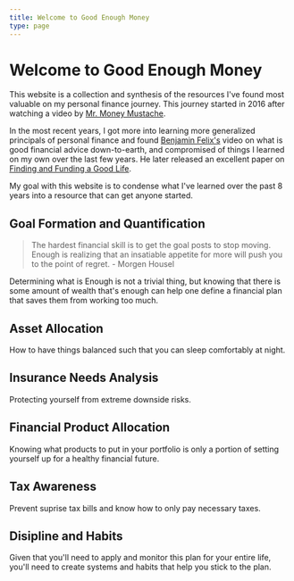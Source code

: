 ```yaml
---
title: Welcome to Good Enough Money
type: page
---
```

# Welcome to Good Enough Money

This website is a collection and synthesis of the resources I've found most valuable
on my personal finance journey. This journey started in 2016 after watching a video
by [Mr. Money Mustache][mmmtalk].

In the most recent years, I got more into learning more generalized principals of
personal finance and found [Benjamin Felix's][csi-advice] video on what is good
financial advice down-to-earth, and compromised of things I learned on my own over
the last few years. He later released an excellent paper on
[Finding and Funding a Good Life][funding-life].

My goal with this website is to condense what I've learned over the past 8 years into
a resource that can get anyone started.

## Goal Formation and Quantification

> The hardest financial skill is to get the goal posts to
> stop moving. Enough is realizing that an insatiable appetite
> for more will push you to the point of regret. - Morgen Housel

Determining what is Enough is not a trivial thing, but knowing that there is some amount
of wealth that's enough can help one define a financial plan that saves them from working
too much.

## Asset Allocation

How to have things balanced such that you can sleep comfortably at night.

## Insurance Needs Analysis

Protecting yourself from extreme downside risks.

## Financial Product Allocation

Knowing what products to put in your portfolio is only a portion of setting yourself
up for a healthy financial future.

## Tax Awareness

Prevent suprise tax bills and know how to only pay necessary taxes.

## Disipline and Habits

Given that you'll need to apply and monitor this plan for your entire life, you'll need
to create systems and habits that help you stick to the plan.

[csi-advice]: https://www.youtube.com/watch?v=TI5p8vqdjTw
[funding-life]: https://www.pwlcapital.com/finding-and-funding-a-good-life/
[mmmtalk]: https://www.youtube.com/watch?v=FEBe7ZEfORc
